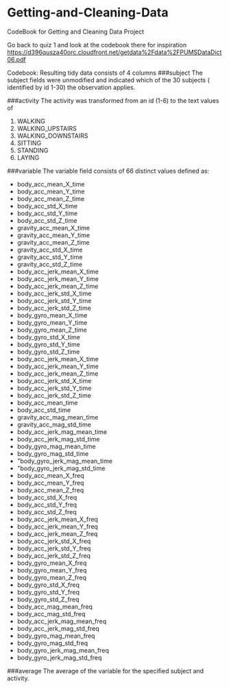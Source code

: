 Getting-and-Cleaning-Data
=========================

CodeBook for Getting and Cleaning Data Project

Go back to quiz 1 and look at the codebook there for inspiration  https://d396qusza40orc.cloudfront.net/getdata%2Fdata%2FPUMSDataDict06.pdf


Codebook:
Resulting tidy data consists of 4 columns
###subject
The subject fields were unmodified and indicated which of the 30 subjects ( identified by id 1-30) the observation applies.

###activity
The activity was transformed from an id (1-6) to the text values of 
1. WALKING
2. WALKING_UPSTAIRS
3. WALKING_DOWNSTAIRS
4. SITTING
5. STANDING
6. LAYING

###variable
The variable field consists of 66 distinct values defined as:
- body_acc_mean_X_time
- body_acc_mean_Y_time
- body_acc_mean_Z_time
- body_acc_std_X_time
- body_acc_std_Y_time
- body_acc_std_Z_time
- gravity_acc_mean_X_time
- gravity_acc_mean_Y_time
- gravity_acc_mean_Z_time
- gravity_acc_std_X_time
- gravity_acc_std_Y_time
- gravity_acc_std_Z_time
- body_acc_jerk_mean_X_time
- body_acc_jerk_mean_Y_time
- body_acc_jerk_mean_Z_time
- body_acc_jerk_std_X_time
- body_acc_jerk_std_Y_time
- body_acc_jerk_std_Z_time
- body_gyro_mean_X_time
- body_gyro_mean_Y_time
- body_gyro_mean_Z_time
- body_gyro_std_X_time
- body_gyro_std_Y_time
- body_gyro_std_Z_time
- body_acc_jerk_mean_X_time
- body_acc_jerk_mean_Y_time
- body_acc_jerk_mean_Z_time
- body_acc_jerk_std_X_time
- body_acc_jerk_std_Y_time
- body_acc_jerk_std_Z_time
- body_acc_mean_time
- body_acc_std_time
- gravity_acc_mag_mean_time
- gravity_acc_mag_std_time
- body_acc_jerk_mag_mean_time
- body_acc_jerk_mag_std_time
- body_gyro_mag_mean_time
- body_gyro_mag_std_time
- "body_gyro_jerk_mag_mean_time
- "body_gyro_jerk_mag_std_time
- body_acc_mean_X_freq
- body_acc_mean_Y_freq
- body_acc_mean_Z_freq
- body_acc_std_X_freq
- body_acc_std_Y_freq
- body_acc_std_Z_freq
- body_acc_jerk_mean_X_freq
- body_acc_jerk_mean_Y_freq
- body_acc_jerk_mean_Z_freq
- body_acc_jerk_std_X_freq
- body_acc_jerk_std_Y_freq
- body_acc_jerk_std_Z_freq
- body_gyro_mean_X_freq
- body_gyro_mean_Y_freq
- body_gyro_mean_Z_freq
- body_gyro_std_X_freq
- body_gyro_std_Y_freq
- body_gyro_std_Z_freq
- body_acc_mag_mean_freq
- body_acc_mag_std_freq
- body_acc_jerk_mag_mean_freq
- body_acc_jerk_mag_std_freq
- body_gyro_mag_mean_freq
- body_gyro_mag_std_freq
- body_gyro_jerk_mag_mean_freq
- body_gyro_jerk_mag_std_freq

###average
The average of the variable for the specified subject and activity.
